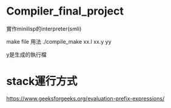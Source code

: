 # Compiler_final_project


實作minilisp的interpreter(smli)

make file 用法
./compile_make xx.l xx.y yy

y是生成的執行檔



# stack運行方式


https://www.geeksforgeeks.org/evaluation-prefix-expressions/
